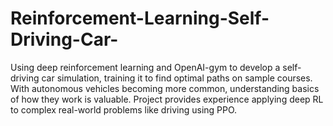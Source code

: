 # Reinforcement-Learning-Self-Driving-Car-
Using deep reinforcement learning and OpenAI-gym to develop a self-driving car simulation, training it to find optimal 
paths on sample courses. With autonomous vehicles becoming more common, understanding basics of how they work is 
valuable. Project provides experience applying deep RL to complex real-world problems like driving using PPO.
